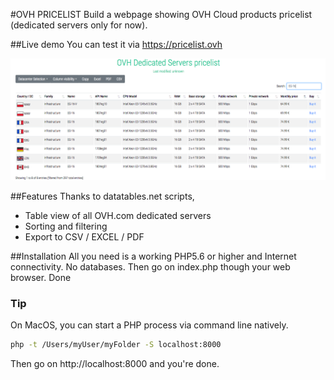 #OVH PRICELIST
Build a webpage showing OVH Cloud products pricelist (dedicated servers only for now).


##Live demo
You can test it via https://pricelist.ovh

<img alt="preview" width="700" src="img/preview.png" />


##Features
Thanks to datatables.net scripts, 
- Table view of all OVH.com dedicated servers
- Sorting and filtering
- Export to CSV / EXCEL / PDF


##Installation
All you need is a working PHP5.6 or higher and Internet connectivity. No databases.
Then go on index.php though your web browser.
Done

### Tip
On MacOS, you can start a PHP process via command line natively.

``` bash
php -t /Users/myUser/myFolder -S localhost:8000
```

Then go on http://localhost:8000 and you're done.